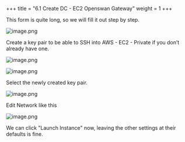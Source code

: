 +++
title = "6.1 Create DC - EC2 Openswan Gateway"
weight = 1
+++


This form is quite long, so we will fill it out step by step.


![image.png](/images/004-iv-setup-vpc-dc-resources/006-6-ec2-dc-ec2-openswan-gateway/20-734438-image.png)


Create a key pair to be able to SSH into AWS - EC2 - Private if you don’t already have one.


![image.png](/images/004-iv-setup-vpc-dc-resources/006-6-ec2-dc-ec2-openswan-gateway/20-106910-image.png)


![image.png](/images/004-iv-setup-vpc-dc-resources/006-6-ec2-dc-ec2-openswan-gateway/20-703363-image.png)


Select the newly created key pair.


![image.png](/images/004-iv-setup-vpc-dc-resources/006-6-ec2-dc-ec2-openswan-gateway/20-120416-image.png)


Edit Network like this


![image.png](/images/004-iv-setup-vpc-dc-resources/006-6-ec2-dc-ec2-openswan-gateway/20-854818-image.png)


We can click "Launch Instance" now, leaving the other settings at their defaults is fine.


